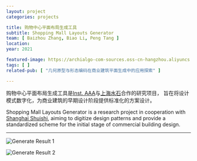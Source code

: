 ```yaml
---
layout: project
categories: projects

title: 购物中心平面布局生成工具
subtitle: Shopping Mall Layouts Generator
team: [ Baizhou Zhang, Biao Li, Peng Tang ]
location:
year: 2021

featured-image: https://archialgo-com-sources.oss-cn-hangzhou.aliyuncs.com/images/img-shopping-mall-planning-generator.jpg
tags: [ ]
related-pub: [ "几何原型与形态编码在商业建筑平面生成中的应用探索" ]

---
```


购物中心平面布局生成工具是[Inst. AAA](https://archialgo.com/)与[上海水石](https://www.shuishi.com/)合作的研究项目，
旨在将设计模式数字化，为商业建筑的早期设计阶段提供标准化的方案设计。

Shopping Mall Layouts Generator is a research project in cooperation with [Shanghai Shuishi](https://www.shuishi.com/),
aiming to digitize design patterns and provide a standardized scheme for the initial stage of commercial building
design.

---

![Generate Result 1](https://archialgo-com-sources.oss-cn-hangzhou.aliyuncs.com/images/img-shopping-mall-planning-generator0.jpg "Generate Result 1")

![Generate Result 2](https://archialgo-com-sources.oss-cn-hangzhou.aliyuncs.com/images/img-shopping-mall-planning-generator.jpg "Generate Result 2")
